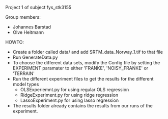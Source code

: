 Project 1 of subject fys_stk3155

Group members:
* Johannes Barstad
* Olve Heitmann


HOWTO:
* Create a folder called data/ and add SRTM_data_Norway_1.tif to that file
* Run GenerateData.py
* To choose the different data sets, modify the Config file by setting the EXPERIMENT paramater to either 'FRANKE', 'NOISY_FRANKE' or 'TERRAIN'
* Run the different experiment files to get the results for the different model types
  - OLSExperiemnt.py for using regular OLS regression
  - RidgeExperiment.py for using ridge regression
  - LassoExperiment.py for using lasso regression
* The results folder already contains the results from our runs of the experiment.
